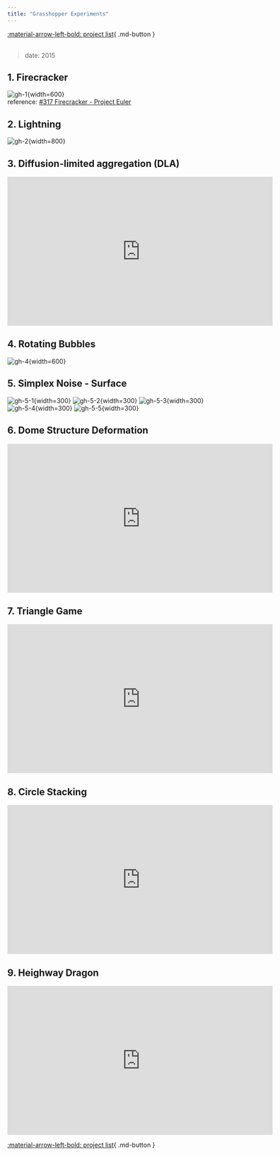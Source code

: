 ```yaml
---
title: "Grasshopper Experiments"
---
```


[:material-arrow-left-bold: project list](../../index.md){ .md-button }  
<br>

>date: 2015  

## 1. Firecracker
![gh-1](../../../../../assets/tools-and-tales/form-experiments/2015/gh-exp/gh_2015_firecracker.gif){width=600}  
reference: [#317 Firecracker - Project Euler](https://projecteuler.net/problem=317)

## 2. Lightning
![gh-2](../../../../../assets/tools-and-tales/form-experiments/2015/gh-exp/gh_2015_lightning.jpg){width=800}

## 3. Diffusion-limited aggregation (DLA)
<iframe width="600" height="337" src="https://www.youtube.com/embed/8Rn55JS5URk?si=vvyoW1VZTD45Oziz" title="YouTube video player" frameborder="0" allow="accelerometer; autoplay; clipboard-write; encrypted-media; gyroscope; picture-in-picture; web-share" referrerpolicy="strict-origin-when-cross-origin" allowfullscreen></iframe>

## 4. Rotating Bubbles
![gh-4](../../../../../assets/tools-and-tales/form-experiments/2015/gh-exp/gh_2015_rotate_bubble.gif){width=600}

## 5. Simplex Noise - Surface
![gh-5-1](../../../../../assets/tools-and-tales/form-experiments/2015/gh-exp/gh_2015_surface_1.png){width=300}
![gh-5-2](../../../../../assets/tools-and-tales/form-experiments/2015/gh-exp/gh_2015_surface_2.png){width=300}
![gh-5-3](../../../../../assets/tools-and-tales/form-experiments/2015/gh-exp/gh_2015_surface_3.png){width=300}
![gh-5-4](../../../../../assets/tools-and-tales/form-experiments/2015/gh-exp/gh_2015_surface_4.png){width=300}
![gh-5-5](../../../../../assets/tools-and-tales/form-experiments/2015/gh-exp/gh_2015_surface_5.png){width=300}

## 6. Dome Structure Deformation
<iframe width="600" height="337" src="https://www.youtube.com/embed/pADqZA-3W-A?si=zOTbQ4NraBW9VHUY" title="YouTube video player" frameborder="0" allow="accelerometer; autoplay; clipboard-write; encrypted-media; gyroscope; picture-in-picture; web-share" referrerpolicy="strict-origin-when-cross-origin" allowfullscreen></iframe>

## 7. Triangle Game
<iframe width="600" height="337" src="https://www.youtube.com/embed/BwyDnvo7KBw?si=ch3umcyHjMf0Xwwb" title="YouTube video player" frameborder="0" allow="accelerometer; autoplay; clipboard-write; encrypted-media; gyroscope; picture-in-picture; web-share" referrerpolicy="strict-origin-when-cross-origin" allowfullscreen></iframe>

## 8. Circle Stacking
<iframe width="600" height="337" src="https://www.youtube.com/embed/vfp88zddyqs?si=OPTJPew-WLzZ7Am5" title="YouTube video player" frameborder="0" allow="accelerometer; autoplay; clipboard-write; encrypted-media; gyroscope; picture-in-picture; web-share" referrerpolicy="strict-origin-when-cross-origin" allowfullscreen></iframe>

## 9. Heighway Dragon
<iframe width="600" height="337" src="https://www.youtube.com/embed/cHxB2tBE4zw?si=BqHloYY1rka9U38m" title="YouTube video player" frameborder="0" allow="accelerometer; autoplay; clipboard-write; encrypted-media; gyroscope; picture-in-picture; web-share" referrerpolicy="strict-origin-when-cross-origin" allowfullscreen></iframe>

[:material-arrow-left-bold: project list](../../index.md){ .md-button }
